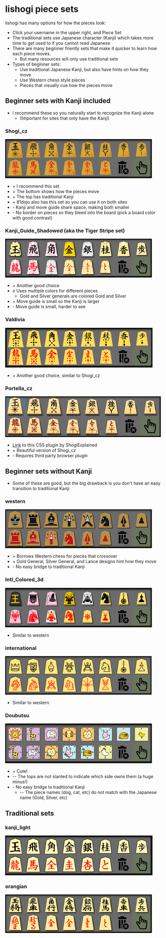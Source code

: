 # lishogi piece sets
lishogi has many options for how the pieces look:
  * Click your username in the upper right, and Piece Set
  * The traditional sets use Japanese character (Kanji) which takes more time to get used to if you cannot read Japanese
  * There are many beginner friently sets that make it quicker to learn how each piece moves.
    * But many resources will only use traditional sets
  * Types of beginner sets:
    * Use traditional Japanese Kanji, but also have hints on how they move
    * Use Western chess style pieces
    * Pieces that visually cue how the pieces move

## Beginner sets with Kanji included
* I recommend these so you naturally start to recognize the Kanji alone
  * (Important for sites that only have the Kanji)

### Shogi_cz
![](media/lishogi_sets/Shogi_cz.png)
  * \+ I recommend this set
  * \+ The bottom shows how the pieces move
  * \+ The top has traditional Kanji
  * \+ 81dojo also has this set so you can use it on both sites
  * \- Kanji and move guide share space, making both smaller
  * \- No border on pieces so they bleed into the board (pick a board color with good contrast)

### Kanji_Guide_Shadowed (aka the Tiger Stripe set)
![](media/lishogi_sets/Kanji_Guide_Shadowed.png)
  * \+ Another good choice
  * o Uses multiple colors for different pieces
    * Gold and Silver generals are colored Gold and Silver
  * \+ Move guide is small so the Kanji is larger
  * \- Move guide is small, harder to see

### Valdivia
![](media/lishogi_sets/Valdivia.png)
  * \+ Another good choice, similar to Shogi_cz

### Portella_cz
![](media/lishogi_sets/portella_cz.png)
  * [Link](https://userstyles.world/style/5141/portella-cz-for-lishogi-org) to this CSS plugin by ShogiExplained 
  * \+ Beautiful version of Shogi_cz
  * \- Requires third party browser plugin

## Beginner sets without Kanji
* Some of these are good, but the big drawback is you don't have an easy transition to traditional Kanji

### western
![](media/lishogi_sets/western.png)
  * \+ Borrows Western chess for pieces that crossover
  * \+ Gold General, Silver General, and Lance designs hint how they move
  * \- No easy bridge to traditional Kanji

### Intl_Colored_3d
![](media/lishogi_sets/Intl_Colored_3D.png)
  * Similar to western

### international
![](media/lishogi_sets/international.png)
  * Similar to western
  
### Doubutsu
![](media/lishogi_sets/doubutsu.png)
  * \+ Cute!
  * \-- The tops are not slanted to indicate which side owns them (a huge minus!)
  * \- No easy bridge to traditional Kanji
    * \-- The piece names (dog, cat, etc) do not match with the Japanese name (Gold, Silver, etc)

## Traditional sets
### kanji_light
![](media/lishogi_sets/kanji_light.png)

### orangian
![](media/lishogi_sets/orangain.png)

